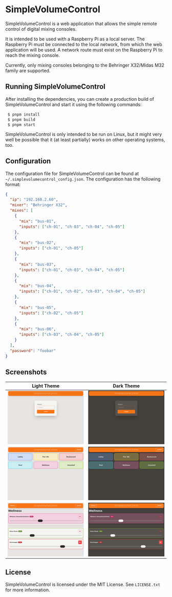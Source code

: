 # SimpleVolumeControl

SimpleVolumeControl is a web application
that allows the simple remote control of digital mixing consoles.

It is intended to be used with a Raspberry Pi as a local server.
The Raspberry Pi must be connected to the local network,
from which the web application will be used.
A network route must exist on the Raspberry Pi to reach the mixing console.

Currently, only mixing consoles belonging to the Behringer X32/Midas M32 family are supported.

## Running SimpleVolumeControl

After installing the dependencies,
you can create a production build of SimpleVolumeControl and start it using the following commands:

```
 $ pnpm install
 $ pnpm build
 $ pnpm start
```

SimpleVolumeControl is only intended to be run on Linux,
but it might very well be possible that it (at least partially) works on other operating systems, too.

## Configuration

The configuration file for SimpleVolumeControl can be found at `~/.simplevolumecontrol_config.json`.
The configuration has the following format:

```json
{
  "ip": "192.168.2.60",
  "mixer": "Behringer X32",
  "mixes": [
    {
      "mix": "bus-01",
      "inputs": ["ch-01", "ch-03", "ch-04", "ch-05"]
    },
    {
      "mix": "bus-02",
      "inputs": ["ch-01", "ch-05"]
    },
    {
      "mix": "bus-03",
      "inputs": ["ch-01", "ch-03", "ch-04", "ch-05"]
    },
    {
      "mix": "bus-04",
      "inputs": ["ch-01", "ch-02", "ch-03", "ch-04", "ch-05"]
    },
    {
      "mix": "bus-05",
      "inputs": ["ch-02", "ch-05"]
    },
    {
      "mix": "bus-06",
      "inputs": ["ch-03", "ch-04", "ch-05"]
    }
  ],
  "password": "foobar"
}
```

## Screenshots

| Light Theme                                   | Dark Theme                                   |
| --------------------------------------------- | -------------------------------------------- |
| ![Login](./screenshots/login-light.png)       | ![Login](./screenshots/login-dark.png)       |
| ![Overview](./screenshots/overview-light.png) | ![Overview](./screenshots/overview-dark.png) |
| ![Room](./screenshots/room-light.png)         | ![Room](./screenshots/room-dark.png)         |

## License

SimpleVolumeControl is licensed under the MIT License.
See `LICENSE.txt` for more information.
